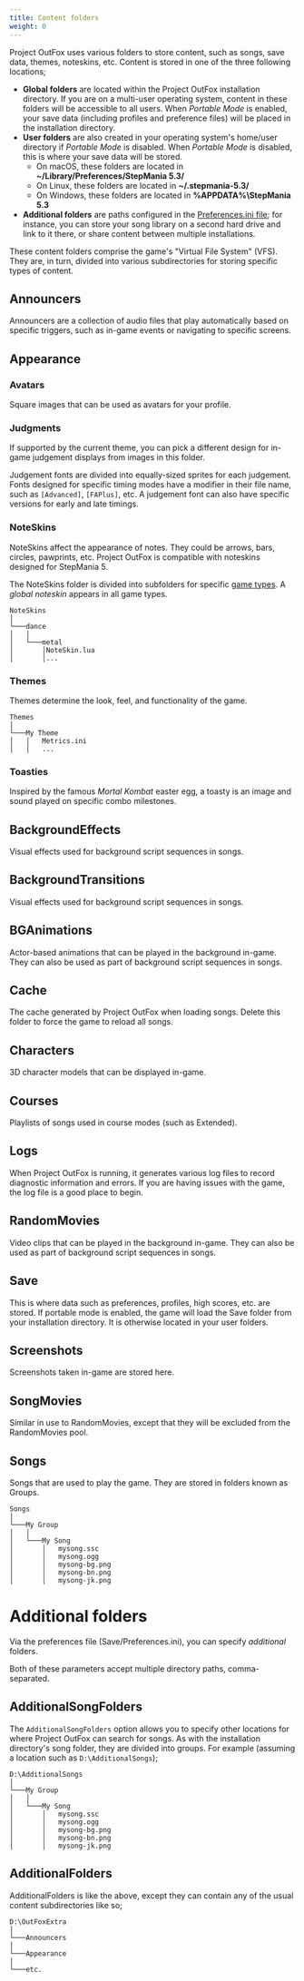 ```yaml
---
title: Content folders
weight: 0
---
```


Project OutFox uses various folders to store content, such as songs, save data, themes, noteskins, etc. Content is stored in one of the three following locations;

* **Global folders** are located within the Project OutFox installation directory. If you are on a multi-user operating system, content in these folders will be accessible to all users. When _Portable Mode_ is enabled, your save data (including profiles and preference files) will be placed in the installation directory.
* **User folders** are also created in your operating system's home/user directory if _Portable Mode_ is disabled. When _Portable Mode_ is disabled, this is where your save data will be stored.
    * On macOS, these folders are located in **~/Library/Preferences/StepMania 5.3/**
    * On Linux, these folders are located in **~/.stepmania-5.3/**
    * On Windows, these folders are located in **%APPDATA%\StepMania 5.3**
* **Additional folders** are paths configured in the [Preferences.ini file](/user-guide/config/preferences/); for instance, you can store your song library on a second hard drive and link to it there, or share content between multiple installations.

These content folders comprise the game's "Virtual File System" (VFS). They are, in turn, divided into various subdirectories for storing specific types of content. 

## Announcers
Announcers are a collection of audio files that play automatically based on specific triggers, such as in-game events or navigating to specific screens.

## Appearance

### Avatars

Square images that can be used as avatars for your profile. 

### Judgments

If supported by the current theme, you can pick a different design for in-game judgement displays from images in this folder.

Judgement fonts are divided into equally-sized sprites for each judgement. Fonts designed for specific timing modes have a modifier in their file name, such as ``[Advanced]``, ``[FAPlus]``, etc. A judgement font can also have specific versions for early and late timings.

### NoteSkins

NoteSkins affect the appearance of notes. They could be arrows, bars, circles, pawprints, etc. Project OutFox is compatible with noteskins designed for StepMania 5.

The NoteSkins folder is divided into subfolders for specific [game types](/user-guide/config/game-types/). A _global noteskin_ appears in all game types.

```
NoteSkins
│
└───dance
│   │   
│   └───metal
│       │NoteSkin.lua
│       │...
```

### Themes

Themes determine the look, feel, and functionality of the game.

```
Themes
│
└───My Theme
│   │   Metrics.ini
│   │   ...
```

### Toasties

Inspired by the famous _Mortal Kombat_ easter egg, a toasty is an image and sound played on specific combo milestones.

## BackgroundEffects

Visual effects used for background script sequences in songs.

## BackgroundTransitions

Visual effects used for background script sequences in songs.

## BGAnimations

Actor-based animations that can be played in the background in-game. They can also be used as part of background script sequences in songs.

## Cache

The cache generated by Project OutFox when loading songs. Delete this folder to force the game to reload all songs.

## Characters

3D character models that can be displayed in-game.

## Courses

Playlists of songs used in course modes (such as Extended).

## Logs

When Project OutFox is running, it generates various log files to record diagnostic information and errors. If you are having issues with the game, the log file is a good place to begin.

## RandomMovies

Video clips that can be played in the background in-game. They can also be used as part of background script sequences in songs.

## Save

This is where data such as preferences, profiles, high scores, etc. are stored. If portable mode is enabled, the game will load the Save folder from your installation directory. It is otherwise located in your user folders.

## Screenshots

Screenshots taken in-game are stored here.

## SongMovies

Similar in use to RandomMovies, except that they will be excluded from the RandomMovies pool.

## Songs

Songs that are used to play the game. They are stored in folders known as Groups.

```
Songs
│
└───My Group
│   │   
│   └───My Song
│       │   mysong.ssc
│       │   mysong.ogg
│       │   mysong-bg.png
│       │   mysong-bn.png
│       │   mysong-jk.png
```

# Additional folders
Via the preferences file (Save/Preferences.ini), you can specify _additional_ folders. 

Both of these parameters accept multiple directory paths, comma-separated.

## AdditionalSongFolders
The ``AdditionalSongFolders`` option allows you to specify other locations for where Project OutFox can search for songs. As with the installation directory's song folder, they are divided into groups. For example (assuming a location such as ``D:\AdditionalSongs``);

```
D:\AdditionalSongs
│
└───My Group
│   │   
│   └───My Song
│       │   mysong.ssc
│       │   mysong.ogg
│       │   mysong-bg.png
│       │   mysong-bn.png
│       │   mysong-jk.png
```

## AdditionalFolders

AdditionalFolders is like the above, except they can contain any of the usual content subdirectories like so;

```
D:\OutFoxExtra
│
└───Announcers
│   
└───Appearance
│   
└───etc.

```
